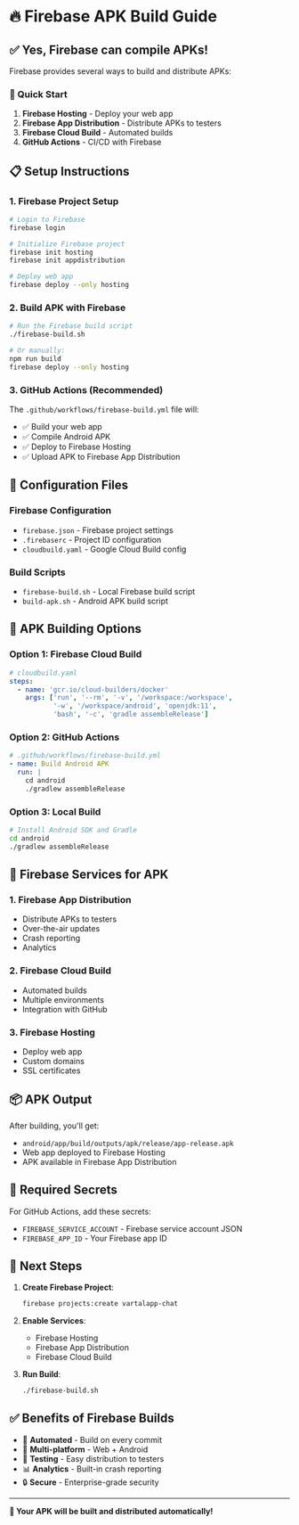 # 🔥 Firebase APK Build Guide

## ✅ Yes, Firebase can compile APKs!

Firebase provides several ways to build and distribute APKs:

### 🚀 Quick Start

1. **Firebase Hosting** - Deploy your web app
2. **Firebase App Distribution** - Distribute APKs to testers
3. **Firebase Cloud Build** - Automated builds
4. **GitHub Actions** - CI/CD with Firebase

## 📋 Setup Instructions

### 1. Firebase Project Setup

```bash
# Login to Firebase
firebase login

# Initialize Firebase project
firebase init hosting
firebase init appdistribution

# Deploy web app
firebase deploy --only hosting
```

### 2. Build APK with Firebase

```bash
# Run the Firebase build script
./firebase-build.sh

# Or manually:
npm run build
firebase deploy --only hosting
```

### 3. GitHub Actions (Recommended)

The `.github/workflows/firebase-build.yml` file will:
- ✅ Build your web app
- ✅ Compile Android APK
- ✅ Deploy to Firebase Hosting
- ✅ Upload APK to Firebase App Distribution

## 🔧 Configuration Files

### Firebase Configuration
- `firebase.json` - Firebase project settings
- `.firebaserc` - Project ID configuration
- `cloudbuild.yaml` - Google Cloud Build config

### Build Scripts
- `firebase-build.sh` - Local Firebase build script
- `build-apk.sh` - Android APK build script

## 📱 APK Building Options

### Option 1: Firebase Cloud Build
```yaml
# cloudbuild.yaml
steps:
  - name: 'gcr.io/cloud-builders/docker'
    args: ['run', '--rm', '-v', '/workspace:/workspace', 
           '-w', '/workspace/android', 'openjdk:11', 
           'bash', '-c', 'gradle assembleRelease']
```

### Option 2: GitHub Actions
```yaml
# .github/workflows/firebase-build.yml
- name: Build Android APK
  run: |
    cd android
    ./gradlew assembleRelease
```

### Option 3: Local Build
```bash
# Install Android SDK and Gradle
cd android
./gradlew assembleRelease
```

## 🎯 Firebase Services for APK

### 1. Firebase App Distribution
- Distribute APKs to testers
- Over-the-air updates
- Crash reporting
- Analytics

### 2. Firebase Cloud Build
- Automated builds
- Multiple environments
- Integration with GitHub

### 3. Firebase Hosting
- Deploy web app
- Custom domains
- SSL certificates

## 📦 APK Output

After building, you'll get:
- `android/app/build/outputs/apk/release/app-release.apk`
- Web app deployed to Firebase Hosting
- APK available in Firebase App Distribution

## 🔐 Required Secrets

For GitHub Actions, add these secrets:
- `FIREBASE_SERVICE_ACCOUNT` - Firebase service account JSON
- `FIREBASE_APP_ID` - Your Firebase app ID

## 🚀 Next Steps

1. **Create Firebase Project**:
   ```bash
   firebase projects:create vartalapp-chat
   ```

2. **Enable Services**:
   - Firebase Hosting
   - Firebase App Distribution
   - Firebase Cloud Build

3. **Run Build**:
   ```bash
   ./firebase-build.sh
   ```

## ✅ Benefits of Firebase Builds

- 🔄 **Automated** - Build on every commit
- 📱 **Multi-platform** - Web + Android
- 🧪 **Testing** - Easy distribution to testers
- 📊 **Analytics** - Built-in crash reporting
- 🔒 **Secure** - Enterprise-grade security

---

**🎉 Your APK will be built and distributed automatically!**